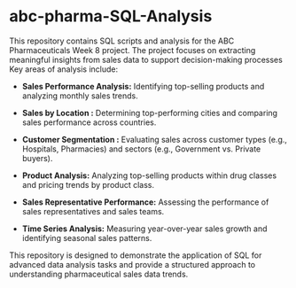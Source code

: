 # abc-pharma-SQL-Analysis
This repository contains SQL scripts and analysis for the ABC Pharmaceuticals Week 8 project. The project focuses on extracting meaningful insights from sales data to support decision-making processes
Key areas of analysis include:

- **Sales Performance Analysis:**
Identifying top-selling products and analyzing monthly sales trends.

- **Sales by Location :**
Determining top-performing cities and comparing sales performance across countries.

- **Customer Segmentation :**
Evaluating sales across customer types (e.g., Hospitals, Pharmacies) and sectors (e.g., Government vs. Private buyers).

- **Product Analysis:**
Analyzing top-selling products within drug classes and pricing trends by product class.

- **Sales Representative Performance:**
Assessing the performance of sales representatives and sales teams.

- **Time Series Analysis:**
Measuring year-over-year sales growth and identifying seasonal sales patterns.

This repository is designed to demonstrate the application of SQL for advanced data analysis tasks and provide a structured approach to understanding pharmaceutical sales data trends.
